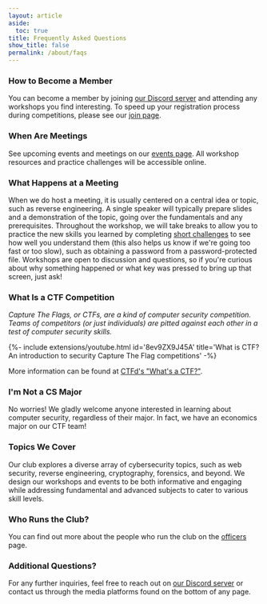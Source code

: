 ```yaml
---
layout: article
aside:
  toc: true
title: Frequently Asked Questions
show_title: false
permalink: /about/faqs
---
```


### How to Become a Member
You can become a member by joining [our Discord server](/discord) and attending any workshops you find interesting. To speed up your registration process during competitions, please see our [join page](/join).

### When Are Meetings
See upcoming events and meetings on our [events page](/events). All workshop resources and practice challenges will be accessible online.

### What Happens at a Meeting
When we do host a meeting, it is usually centered on a central idea or topic, such as reverse engineering. A single speaker will typically prepare slides and a demonstration of the topic, going over the fundamentals and any prerequisites. Throughout the workshop, we will take breaks to allow you to practice the new skills you learned by completing [short challenges](./faqs#what-is-a-ctf-competition) to see how well you understand them (this also helps us know if we're going too fast or too slow), such as obtaining a password from a password-protected file. Workshops are open to discussion and questions, so if you're curious about why something happened or what key was pressed to bring up that screen, just ask!

### What Is a CTF Competition
*Capture The Flags, or CTFs, are a kind of computer security competition. Teams of competitors (or just individuals) are pitted against each other in a test of computer security skills.*

<div>{%- include extensions/youtube.html id='8ev9ZX9J45A' title='What is CTF? An introduction to security Capture The Flag competitions' -%}</div>

More information can be found at [CTFd's "What's a CTF?"](https://ctfd.io/whats-a-ctf/).

### I'm Not a CS Major
No worries! We gladly welcome anyone interested in learning about computer security, regardless of their major. In fact, we have an economics major on our CTF team!

### Topics We Cover
Our club explores a diverse array of cybersecurity topics, such as web security, reverse engineering, cryptography, forensics, and beyond. We design our workshops and events to be both informative and engaging while addressing fundamental and advanced subjects to cater to various skill levels.

### Who Runs the Club?
You can find out more about the people who run the club on the [officers](./officers) page.

### Additional Questions?
For any further inquiries, feel free to reach out on [our Discord server](/discord) or contact us through the media platforms found on the bottom of any page.
